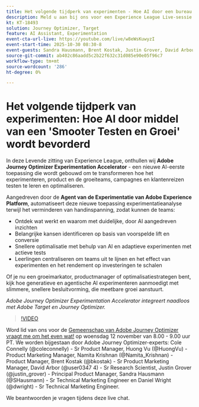 ```yaml
---
title: Het volgende tijdperk van experimenten - Hoe AI door een bureau wordt gestimuleerd om slimmer te testen en te groeien
description: Meld u aan bij ons voor een Experience League Live-sessie terwijl we Adobe Journey Optimizer Experimentation Accelerator onthullen — een nieuwe AI-eerste toepassing die is ontworpen om te transformeren hoe experimenteren, product- en groeiteams campagnes en klantreizen testen, leren en optimaliseren.
kt: KT-18493
solution: Journey Optimizer, Target
feature: AI Assistant, Experimentation
event-cta-url-live: https://youtube.com/live/w8eWsKuwyzI
event-start-time: 2025-10-30 08:30-8
event-guests: Sandra Hausmann, Brent Kostak, Justin Grover, David Arbour
source-git-commit: ab402c86aadd5c2b22f632c31d085e90e05f96c7
workflow-type: tm+mt
source-wordcount: '286'
ht-degree: 0%

---
```



# Het volgende tijdperk van experimenten: Hoe AI door middel van een &#39;Smooter Testen en Groei&#39; wordt bevorderd

In deze Levende zitting van Experience League, onthullen wij **Adobe Journey Optimizer Experimentation Accelerator** - een nieuwe AI-eerste toepassing die wordt gebouwd om te transformeren hoe het experimenteren, product en de groeiteams, campagnes en klantenreizen testen te leren en optimaliseren.

Aangedreven door de **Agent van de Experimentatie van Adobe Experience Platform**, automatiseert deze nieuwe toepassing experimentatieanalyse terwijl het verminderen van handinspanning, zodat kunnen de teams:

* Ontdek wat werkt en waarom met duidelijke, door AI aangedreven inzichten
* Belangrijke kansen identificeren op basis van voorspelde lift en conversie
* Snellere optimalisatie met behulp van AI en adaptieve experimenten met actieve tests
* Leerlingen centraliseren om teams uit te lijnen en het effect van experimenten en het rendement op investeringen te schalen

Of je nu een groeimarkator, productmanager of optimalisatiestrategen bent, kijk hoe generatieve en agentische AI experimenteren aanmoedigt met slimmere, snellere besluitvorming, die meetbare groei aanstuurt.

*Adobe Journey Optimizer Experimentation Accelerator integreert naadloos met Adobe Target en Journey Optimizer.*

>[!VIDEO](https://video.tv.adobe.com/v/3476426/?learn=on&enablevpops)

Word lid van ons voor de [&#x200B; Gemeenschap van Adobe Journey Optimizer vraagt me om het even wat!](https://experienceleaguecommunities.adobe.com/t5/journey-optimizer-events/ask-me-anything-november-12th-with-journey-optimizer-product/ev-p/783252) op woensdag 12 november van 8.00 - 9.00 uur PT. We worden bijgestaan door Adobe Journey Optimizer-experts: Cole Connelly (@coleconnelly) - Sr Product Manager, Huong Vu (@HuongVu) - Product Marketing Manager, Namita Krishnan (@Namita_Krishnan) - Product Manager, Brent Kostak (@bkostak) - Sr Product Marketing Manager, David Arbor (@user0347 4) - Sr Research Scientist, Justin Grover (@justin_grover) - Principal Product Manager, Sandra Hausmann (@SHausmann) - Sr Technical Marketing Engineer en Daniel Wright (@dwright) - Sr Technical Marketing Engineer.

We beantwoorden je vragen tijdens deze live chat.
